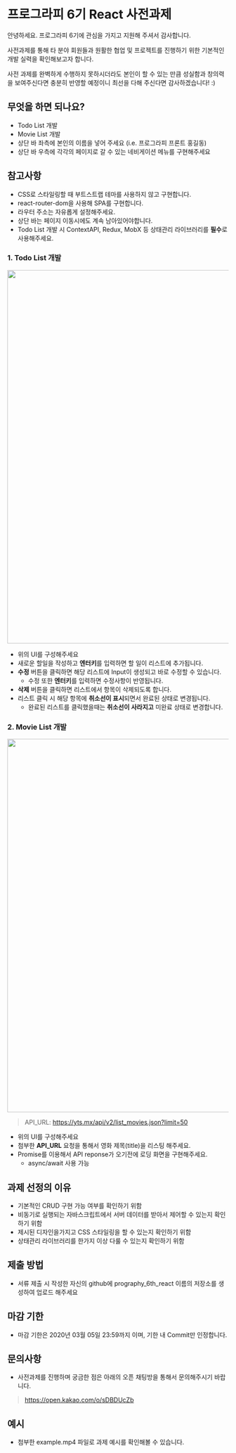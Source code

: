 # 프로그라피 6기 React 사전과제

안녕하세요.
프로그라피 6기에 관심을 가지고 지원해 주셔서 감사합니다.

사전과제를 통해 타 분야 회원들과 원활한 협업 및 프로젝트를 진행하기 위한 기본적인 개발 실력을 확인해보고자 합니다.

사전 과제를 완벽하게 수행하지 못하시더라도 본인이 할 수 있는 만큼 성실함과 창의력을 보여주신다면 충분히 반영할 예정이니 최선을 다해 주신다면 감사하겠습니다! :)

## 무엇을 하면 되나요?
- Todo List 개발
- Movie List 개발
- 상단 바 좌측에 본인의 이름을 넣어 주세요 (i.e. 프로그라피 프론트 홍길동)
- 상단 바 우측에 각각의 페이지로 갈 수 있는 네비게이션 메뉴를 구현해주세요
    
## 참고사항
- CSS로 스타일링할 때 부트스트랩 테마를 사용하지 않고 구현합니다.
- react-router-dom을 사용해 SPA를 구현합니다.
- 라우터 주소는 자유롭게 설정해주세요.
- 상단 바는 페이지 이동시에도 계속 남아있어야합니다.
- Todo List 개발 시 ContextAPI, Redux, MobX 등 상태관리 라이브러리를 **필수**로 사용해주세요.


### 1. Todo List 개발

<img src="https://images.velog.io/images/sanghup1234/post/acaabd1d-fea9-44c2-9c3d-4d2d1cd77e5a/todo.jpg" width="850" />

- 위의 UI를 구성해주세요
- 새로운 할일을 작성하고 **엔터키**를 입력하면 할 일이 리스트에 추가됩니다.
- **수정** 버튼을 클릭하면 해당 리스트에 Input이 생성되고 바로 수정할 수 있습니다.
    - 수정 또한 **엔터키**를 입력하면 수정사항이 반영됩니다.
- **삭제** 버튼을 클릭하면 리스트에서 항목이 삭제되도록 합니다.
- 리스트 클릭 시 해당 항목에 **취소선이 표시**되면서 완료된 상태로 변경됩니다. 
    - 완료된 리스트를 클릭했을때는 **취소선이 사라지고** 미완료 상태로 변경합니다.


### 2. Movie List 개발
<img src="https://images.velog.io/images/sanghup1234/post/d9083778-21a4-454a-a3a9-0c07555ec74a/movie.jpg" width="850" />

> API_URL: https://yts.mx/api/v2/list_movies.json?limit=50

- 위의 UI를 구성해주세요
- 첨부한 **API_URL** 요청을 통해서 영화 제목(title)을 리스팅 해주세요.
- Promise를 이용해서 API reponse가 오기전에 로딩 화면을 구현해주세요.
    - async/await 사용 가능


## 과제 선정의 이유
- 기본적인 CRUD 구현 가능 여부를 확인하기 위함
- 비동기로 실행되는 자바스크립트에서 서버 데이터를 받아서 제어할 수 있는지 확인하기 위함
- 제시된 디자인을가지고 CSS 스타일링을 할 수 있는지 확인하기 위함
- 상태관리 라이브러리를 한가지 이상 다룰 수 있는지 확인하기 위함

## 제출 방법
- 서류 제출 시 작성한 자신의 github에 prography_6th_react 이름의 저장소를 생성하여 업로드 해주세요

## 마감 기한
- 마감 기한은 2020년 03월 05일 23:59까지 이며, 기한 내 Commit만 인정합니다.

## 문의사항
- 사전과제를 진행하며 궁금한 점은 아래의 오픈 채팅방을 통해서 문의해주시기 바랍니다.
> https://open.kakao.com/o/sDBDUcZb

## 예시
- 첨부한 example.mp4 파일로 과제 예시를 확인해볼 수 있습니다.






